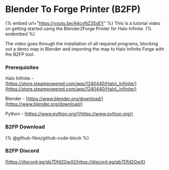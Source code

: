 # Blender To Forge Printer (B2FP)

{% embed url="https://youtu.be/A4cyNZ35xEY" %}
This is a tutorial video on getting started using the Blender2Forge Printer for Halo Infinite.&#x20;
{% endembed %}

The video goes through the installation of all required programs, blocking out a demo map in Blender and importing the map to Halo Infinite Forge with the B2FP tool.

### Prerequisites

Halo Infinite - [https://store.steampowered.com/app/1240440/Halo\_Infinite/](https://store.steampowered.com/app/1240440/Halo\_Infinite/)

Blender - [https://www.blender.org/download/](https://www.blender.org/download/)

Python - [https://www.python.org/](https://www.python.org/)

### B2FP Download

{% @github-files/github-code-block %}

### B2FP Discord

[https://discord.gg/qb7Dfd2GwX](https://discord.gg/qb7Dfd2GwX)
